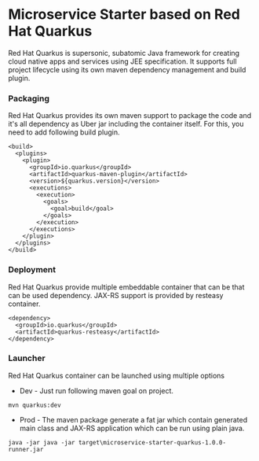 # Microservice Starter based on Red Hat Quarkus

Red Hat Quarkus is supersonic, subatomic Java framework for creating cloud native apps and services using JEE specification. It supports full project lifecycle using its own maven dependency management and build plugin.


### Packaging

Red Hat Quarkus provides its own maven support to package the code and it's all dependency as Uber jar including the container itself. For this, you need to add following build plugin.

```
<build>
  <plugins>
    <plugin>
      <groupId>io.quarkus</groupId>
      <artifactId>quarkus-maven-plugin</artifactId>
      <version>${quarkus.version}</version>
      <executions>
        <execution>
          <goals>
            <goal>build</goal>
          </goals>
        </execution>
      </executions>
    </plugin>
  </plugins>
</build>
```

### Deployment

Red Hat Quarkus provide multiple embeddable container that can be that can be used dependency. JAX-RS support is provided by resteasy container.

```
<dependency>
  <groupId>io.quarkus</groupId>
  <artifactId>quarkus-resteasy</artifactId>
</dependency>
```

### Launcher

Red Hat Quarkus container can be launched using multiple options

- Dev - Just run following maven goal on project.

```
mvn quarkus:dev
```

- Prod - The maven package generate a fat jar which contain generated main class and JAX-RS application which can be run using plain java.

```
java -jar java -jar target\microservice-starter-quarkus-1.0.0-runner.jar
```
